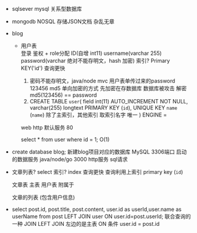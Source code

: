 - sqlsever mysql 关系型数据库
- mongodb NOSQL 存储JSON文档 杂乱无章

- blog
    - 用户表  
        登录 鉴权 + role分配
        ID(自增 int11)    username(varchar 255)   password(varchar 绝对不能存明文，hash 加密)
        索引? Primary KEY('id')     查询更快    

        1. 密码不能存明文，java/node mvc 用户表单传过来的password 123456
        md5 单向加密的方式 先加密在存数据库
            数据库被攻击 
            解密 md5(123456) == password
        2. CREATE TABLE `user`(
            field int(11) AUTO_INCREMENT NOT NULL,
                varchar(255)
                longtext
            PRIMARY KEY (`id`),
            UNIQUE KEY `name` (`name`) 除了主索引，其他索引 取索引名字  唯一
        ) ENGINE = 

        web http 默认服务 80

        select * from user where id = 1; O(1)


- create database blog;     新建blog项目对应的数据库
    MySQL   3306端口 启动的数据服务
    java/node/go 3000   http服务    sql请求  

- 文章列表?     select 索引?    index 查询更快 查询利用上索引
    primary key (`id`)

    文章表  主表
    用户表  附属于

    文章的列表 (包含用户信息)

- select post.id, post.title, post.content, user.id as userId,user.name as userName  from post LEFT JOIN user ON user.id=post.userId;
    联合查询的一种  JOIN 
    LEFT JOIN   左边的是主表 
    ON  条件  user.id = post.id  

